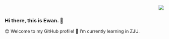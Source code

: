 <img align='right' src="https://github-readme-stats.vercel.app/api?username=Ewan-K&hide_border=true&show_icons=true&theme=dracula">
<br>

### Hi there, this is Ewan. 👋
😊 Welcome to my GitHub profile!
🌱 I’m currently learning in ZJU.

